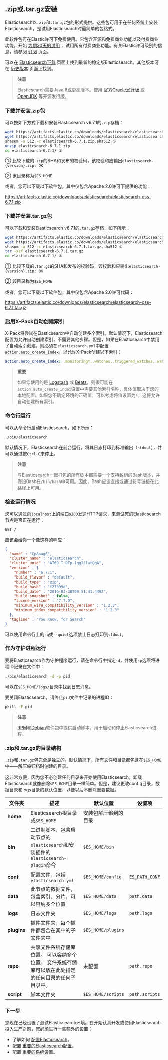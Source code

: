 ## .zip或.tar.gz安装

Elasticsearch以`.zip`和`.tar.gz`包的形式提供。这些包可用于在任何系统上安装Elasticsearch，是试用Elasticsearch时最简单的包格式。

此软件包可在Elastic许可下免费使用。它包含开源和免费商业功能以及付费商业功能。开始 [为期30天的试用](https://www.elastic.co/guide/en/elastic-stack-overview/6.7/license-management.html) ，试用所有付费商业功能。有关Elastic许可级别的信息，请参阅 [订阅](https://www.elastic.co/cn/subscriptions) 页面。

可以在 [Elasticsearch下载](https://www.elastic.co/cn/downloads/elasticsearch) 页面上找到最新的稳定版Elasticsearch。其他版本可在 [历史版本](https://www.elastic.co/downloads/past-releases) 页面上找到。

> **注意**
>
> Elasticsearch需要Java 8或更高版本。使用 [官方Oracle发行版](https://www.oracle.com/technetwork/java/javase/downloads/index.html) 或 [OpenJDK](http://openjdk.java.net) 等开源发行版。

### 下载并安装.zip包

可以按如下方式下载和安装Elasticsearch v6.7.1的`.zip`存档：

```sh
wget https://artifacts.elastic.co/downloads/elasticsearch/elasticsearch-6.7.1.zip
wget https://artifacts.elastic.co/downloads/elasticsearch/elasticsearch-6.7.1.zip.sha512
shasum -a 512 -c elasticsearch-6.7.1.zip.sha512 ①
unzip elasticsearch-6.7.1.zip
cd elasticsearch-6.7.1/ ②
```


① 比较下载的`.zip`的SHA和发布的校验码，该校验和应输出`elasticsearch-{version}.zip: OK`

② 该目录称为`$ES_HOME`

或者，您可以下载以下软件包，其中仅包含Apache 2.0许可下提供的功能：

https://artifacts.elastic.co/downloads/elasticsearch/elasticsearch-oss-6.7.1.zip

### 下载并安装.tar.gz包

可以下载和安装Elasticsearch v6.7.1的`.tar.gz`存档，如下所示：

```sh
wget https://artifacts.elastic.co/downloads/elasticsearch/elasticsearch-6.7.1.tar.gz
wget https://artifacts.elastic.co/downloads/elasticsearch/elasticsearch-6.7.1.tar.gz.sha512
shasum -a 512 -c elasticsearch-6.7.1.tar.gz.sha512 ①
tar -xzf elasticsearch-6.7.1.tar.gz
cd elasticsearch-6.7.1/ ②
```


① 比较下载的`.tar.gz`的SHA和发布的校验码，该校验和应输出`elasticsearch-{version}.zip: OK`

② 该目录称为`$ES_HOME`

或者，您可以下载以下软件包，其中仅包含Apache 2.0许可代码：

https://artifacts.elastic.co/downloads/elasticsearch/elasticsearch-oss-6.7.1.tar.gz

### 启用X-Pack自动创建索引

X-Pack将尝试在Elasticsearch中自动创建多个索引。默认情况下，Elasticsearch配置为允许自动创建索引，不需要其他步骤。但是，如果在Elasticsearch中禁用了自动索引创建，则必须在`elasticsearch.yml`中配置 [`action.auto_create_index`](../../05-Document-APIs/Index-API.md)，以允许X-Pack创建以下索引：

```yaml
action.auto_create_index: .monitoring*,.watches,.triggered_watches,.watcher-history*,.ml*
```

> **重要**
>
> 如果您使用的是 [Logstash](https://www.elastic.co/products/logstash) 或 [Beats](https://www.elastic.co/products/beats)，则很可能在`action.auto_create_index`设置中需要其他索引名称，具体值取决于您的本地配置。如果您不确定环境的正确值，可以考虑将值设置为`*`，这将允许自动创建所有索引。

### 命令行运行

可以从命令行启动Elasticsearch，如下所示：

```sh
./bin/elasticsearch
```

默认情况下，Elasticsearch在前台运行，将其日志打印到标准输出（`stdout`），并可以通过按`Ctrl-C`来停止。

> **注意**
>
> 与Elasticsearch一起打包的所有脚本都需要一个支持数组的Bash版本，并假设Bash在`/bin/bash`中可用。因此，Bash应该直接或通过符号链接在此路径上可用。

### 检查运行情况

您可以通过向`localhost`上的端口`9200`发送HTTP请求，来测试您的Elasticsearch节点是否正在运行：

```sh
GET /
```

应该会给你一个像这样的响应：

```json
{
  "name" : "Cp8oag6",
  "cluster_name" : "elasticsearch",
  "cluster_uuid" : "AT69_T_DTp-1qgIJlatQqA",
  "version" : {
    "number" : "6.7.1",
    "build_flavor" : "default",
    "build_type" : "zip",
    "build_hash" : "f27399d",
    "build_date" : "2016-03-30T09:51:41.449Z",
    "build_snapshot" : false,
    "lucene_version" : "7.7.0",
    "minimum_wire_compatibility_version" : "1.2.3",
    "minimum_index_compatibility_version" : "1.2.3"
  },
  "tagline" : "You Know, for Search"
}
```

可以使用命令行上的`-q`或`--quiet`选项禁止日志打印到`stdout`。

### 作为守护进程运行

要将Elasticsearch作为守护程序运行，请在命令行中指定`-d`，并使用`-p`选项将进程ID记录在文件中：

```sh
./bin/elasticsearch -d -p pid
```

可以在`$ES_HOME/logs/`目录中找到日志消息。

要关闭Elasticsearch，请终止`pid`文件中记录的进程ID：

```sh
pkill -F pid
```

> **注意**
>
> [RPM](../../02-Set-up-Elasticsearch/Installing-Elasticsearch/Install-Elasticsearch-with-RPM.md)和[Debian](../../02-Set-up-Elasticsearch/Installing-Elasticsearch/Install-Elasticsearch-with-Debian-Package.md)软件包中提供启动脚本，用于启动和停止Elasticsearch进程。

### .zip和.tar.gz的目录结构

`.zip`和`.tar.gz`包完全是独立的。默认情况下，所有文件和目录都包含在`$ES_HOME`中——解压缩归档时创建的目录。

这非常方便，因为您不必创建任何目录来开始使用Elasticsearch，卸载Elasticsearch就像删除`$ES_HOME`目录一样简单。但是，建议更改config目录，数据目录和logs目录的默认位置，以便以后不删除重要数据。

| 文件夹      | 描述                                                         | 默认位置             | 设置项                                                       |
| ----------- | ------------------------------------------------------------ | -------------------- | ------------------------------------------------------------ |
| **home**    | Elasticsearch根目录或`$ES_HOME`                              | 安装包解压缩到的目录 |                                                              |
| **bin**     | 二进制脚本，包含启动节点的`elasticsearch`和安装插件的`elasticsearch-plugin`命令 | `$ES_HOME/bin`       |                                                              |
| **conf**    | 配置文件，包括`elasticsearch.yml`                            | `$ES_HOME/config`    | [`ES_PATH_CONF`](../../02-Set-up-Elasticsearch/Configuring-Elasticsearch.md#配置文件路径) |
| **data**    | 此节点的数据文件，包含索引、分片，可以容纳多个位置           | `$ES_HOME/data`      | `path.data`                                                  |
| **logs**    | 日志文件夹                                                   | `$ES_HOME/logs`      | `path.logs`                                                  |
| **plugins** | 插件文件夹，每个插件都包含在其中的子文件夹中                 | `$ES_HOME/plugins`   |                                                              |
| **repo**    | 共享文件系统存储库位置。 可以容纳多个位置。 文件系统存储库可以放在此处指定的任何目录的任何子目录中。 | 未配置               | `path.repo`                                                  |
| **script**  | 脚本文件夹                                                   | `$ES_HOME/scripts`   | `path.scripts`                                               |

### 下一步

您现在已经设置了测试Elasticsearch环境。在开始认真开发或使用Elasticsearch投入生产之前，您必须进行一些额外的设置：

- 了解如何 [配置Elasticsearch](../../02-Set-up-Elasticsearch/Configuring-Elasticsearch.md)。
- 配置 [重要的Elasticsearch配置](../../02-Set-up-Elasticsearch/Important-Elasticsearch-configuration.md)。
- 配置 [重要的系统设置](../../02-Set-up-Elasticsearch/Important-System-Configuration.md)。
